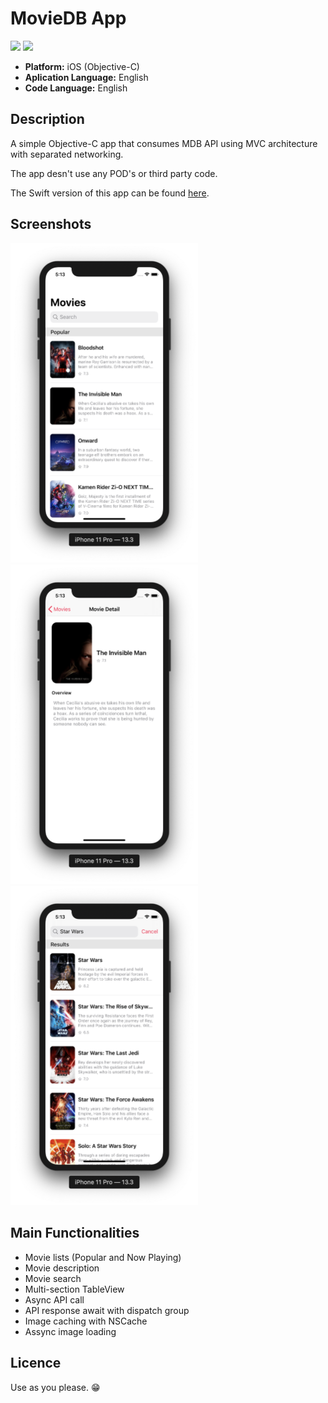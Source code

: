 # MovieDB App
![](https://badgen.net/badge/iOS/13/blue) ![](https://badgen.net/badge/iOS/Objective-C/orange)

* **Platform:** iOS (Objective-C)
* **Aplication Language:** English
* **Code Language:** English

## Description
A simple Objective-C app that consumes MDB API using MVC architecture with separated networking.

The app desn't use any POD's or third party code.

The Swift version of this app can be found [here](https://github.com/rodrigowoulddo/MovieDB-Swift).

## Screenshots
<img src="./Example%20Screenshots/Main.png" width="300" /><img src="./Example%20Screenshots/Detail.png" width="300" />
<img src="./Example%20Screenshots/Search.png" width="300" />


## Main Functionalities
* Movie lists (Popular and Now Playing)
* Movie description
* Movie search
* Multi-section TableView
* Async API call
* API response await with dispatch group
* Image caching with NSCache
* Assync image loading

## Licence
Use as you please. 😁
